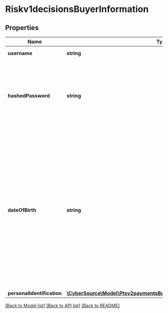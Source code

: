 # Riskv1decisionsBuyerInformation

## Properties
Name | Type | Description | Notes
------------ | ------------- | ------------- | -------------
**username** | **string** | Specifies the customer account user name. | [optional] 
**hashedPassword** | **string** | The merchant&#39;s password that CyberSource hashes and stores as a hashed password.  For details about this field, see the &#x60;customer_password&#x60; field description in [Decision Manager Developer Guide Using the SCMP API.](https://www.cybersource.com/developers/documentation/fraud_management/) | [optional] 
**dateOfBirth** | **string** | Recipient’s date of birth. **Format**: &#x60;YYYYMMDD&#x60;.  This field is a &#x60;pass-through&#x60;, which means that CyberSource ensures that the value is eight numeric characters but otherwise does not verify the value or modify it in any way before sending it to the processor. If the field is not required for the transaction, CyberSource does not forward it to the processor.  For more details, see &#x60;recipient_date_of_birth&#x60; field description in the [Credit Card Services Using the SCMP API Guide.](https://apps.cybersource.com/library/documentation/dev_guides/CC_Svcs_SCMP_API/html/wwhelp/wwhimpl/js/html/wwhelp.htm) | [optional] 
**personalIdentification** | [**\CyberSource\Model\Ptsv2paymentsBuyerInformationPersonalIdentification[]**](Ptsv2paymentsBuyerInformationPersonalIdentification.md) |  | [optional] 

[[Back to Model list]](../README.md#documentation-for-models) [[Back to API list]](../README.md#documentation-for-api-endpoints) [[Back to README]](../README.md)


